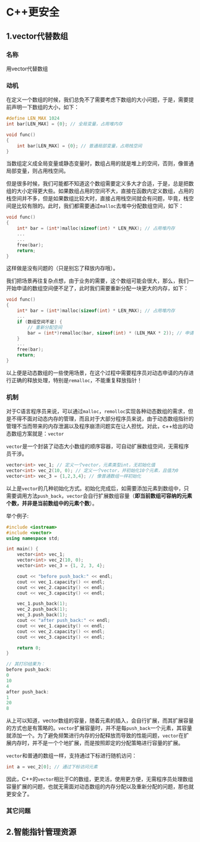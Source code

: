 # C++更安全

## 1.vector代替数组

### 名称

用vector代替数组

### 动机

在定义一个数组的时候，我们总免不了需要考虑下数组的大小问题，于是，需要提前声明一下数组的大小，如下：

```c++
#define LEN_MAX 1024
int bar[LEN_MAX] = {0}; // 全局变量，占用堆内存

void func()
{
    int bar[LEN_MAX] = {0}; // 普通局部变量，占用栈空间
}
```

当数组定义成全局变量或静态变量时，数组占用的就是堆上的空间，否则，像普通局部变量，则占用栈空间。

但是很多时候，我们可能都不知道这个数组需要定义多大才合适，于是，总是把数组的大小定得更大些。如果数组占用的空间不大，直接在函数内定义数组，占用的栈空间并不多，但是如果数组比较大时，直接占用栈空间就会有问题，毕竟，栈空间是比较有限的。此时，我们都需要通过`malloc`去堆中分配数组空间，如下：

```c++
void func()
{
	int* bar = (int*)malloc(sizeof(int) * LEN_MAX); // 占用堆内存
    ...
    ...
    free(bar);
    return;
}
```

这样做是没有问题的（只是别忘了释放内存哦）。



我们把场景再往复杂点想，由于业务的需要，这个数组可能会很大，那么，我们一开始申请的数组空间便不足了，此时我们需要重新分配一块更大的内存，如下：

```c++
void func()
{
	int* bar = (int*)malloc(sizeof(int) * LEN_MAX); // 占用堆内存
    ...
    if (数组空间不足) {
        // 重新分配空间
        bar = (int*)remalloc(bar, sizeof(int) * (LEN_MAX * 2)); // 申请空间是原来空间的2倍
    }
    ...
    free(bar);
    return;
}
```

以上便是动态数组的一些使用场景，在这个过程中需要程序员对动态申请的内存进行正确的释放处理，特别是`remalloc`，不能重复释放指针！

### 机制

对于C语言程序员来说，可以通过`malloc`，`remolloc`实现各种动态数组的需求，但是不得不面对动态内存的管理，而且对于大部分程序员来说，由于动态数组指针的管理不当而带来的内存泄漏以及程序崩溃问题实在让人担忧。对此，c++给出的动态数组方案就是：`vector`



`vector`是一个封装了动态大小数组的顺序容器，可自动扩展数组空间，无需程序员干涉。

```c++
vector<int> vec_1; // 定义一个vector，元素类型int，无初始化值
vector<int> vec_2(10, 0); // 定义一个vector，并初始化10个元素，且值为0
vector<int> vec_3 = {1,2,3,4}; // 像普通数组一样初始化
```

以上是`vector`的几种初始化方式。初始化完成后，如需要添加元素到数组中，只需要调用方法`push_back`，`vector`会自行扩展数组容量（**即当前数组可容纳的元素个数，并非是当前数组中的元素个数**）。

举个例子:

```c++
#include <iostream>
#include <vector>
using namespace std;

int main() {
    vector<int> vec_1;
    vector<int> vec_2(10, 0);
    vector<int> vec_3 = {1, 2, 3, 4};

    cout << "before push_back:" << endl;
    cout << vec_1.capacity() << endl;
    cout << vec_2.capacity() << endl;
    cout << vec_3.capacity() << endl;

    vec_1.push_back(1);
    vec_2.push_back(1);
    vec_3.push_back(1);
    cout << "after push_back:" << endl;
    cout << vec_1.capacity() << endl;
    cout << vec_2.capacity() << endl;
    cout << vec_3.capacity() << endl;

    return 0;
}

// 其打印结果为：
before push_back:
0
10
4
after push_back:
1
20
8
```

 从上可以知道，vector数组的容量，随着元素的插入，会自行扩展，而其扩展容量的方式也是有策略的。`vector`扩展容量时，并不是每`push_back`一个元素，其容量就添加一个。为了避免频繁进行内存的分配释放而导致的性能问题，`vector`在扩展内存时，并不是一个个地扩展，而是按照即定的分配策略进行容量的扩展。

`vector`和普通的数组一样，支持通过下标进行随机访问：

```c++
int a = vec_2[0]; // 通过下标访问元素
```



因此，C++的`vector`相比于C的数组，更灵活，使用更方便，无需程序员处理数组容量扩展的问题，也就无需面对动态数组的内存分配以及重新分配的问题，那也就更安全了。

### 其它问题

 



## 2.智能指针管理资源

